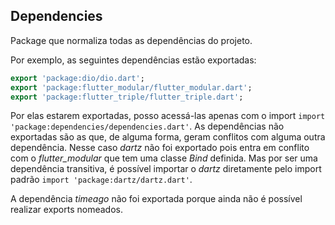 ## Dependencies

Package que normaliza todas as dependências do projeto.

Por exemplo, as seguintes dependências estão exportadas:

```dart
export 'package:dio/dio.dart';
export 'package:flutter_modular/flutter_modular.dart';
export 'package:flutter_triple/flutter_triple.dart';
```
Por elas estarem exportadas, posso acessá-las apenas com o import `import 'package:dependencies/dependencies.dart'`. As dependências não exportadas são as que, de alguma forma, geram conflitos com alguma outra dependência. Nesse caso _dartz_ não foi exportado pois entra em conflito com o _flutter\_modular_ que tem uma classe _Bind_ definida. Mas por ser uma dependência transitiva, é possível importar o _dartz_ diretamente pelo import padrão `import 'package:dartz/dartz.dart'`.

A dependência _timeago_ não foi exportada porque ainda não é possível realizar exports nomeados.
